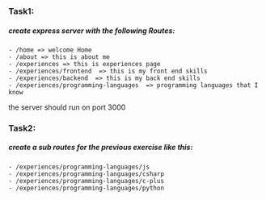 ### Task1:

##### create express server with the following Routes:

    - /home => welcome Home
    - /about => this is about me
    - /experiences => this is experiences page
    - /experiences/frontend  => this is my front end skills
    - /experiences/backend  => this is my back end skills
    - /experiences/programming-languages  => programming languages that I know 

the server should run on port 3000

### Task2:

##### create a sub routes for the previous exercise like this:

    - /experiences/programming-languages/js
    - /experiences/programming-languages/csharp
    - /experiences/programming-languages/c-plus
    - /experiences/programming-languages/python